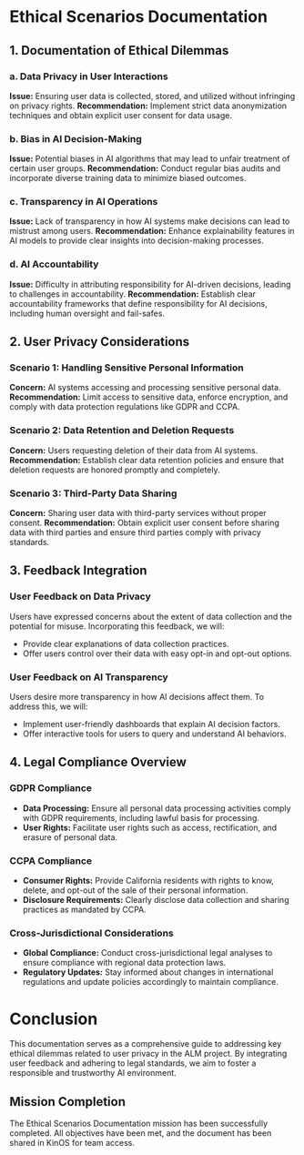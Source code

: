 

# Ethical Scenarios Documentation

## 1. Documentation of Ethical Dilemmas

### a. Data Privacy in User Interactions
**Issue:** Ensuring user data is collected, stored, and utilized without infringing on privacy rights.
**Recommendation:** Implement strict data anonymization techniques and obtain explicit user consent for data usage.

### b. Bias in AI Decision-Making
**Issue:** Potential biases in AI algorithms that may lead to unfair treatment of certain user groups.
**Recommendation:** Conduct regular bias audits and incorporate diverse training data to minimize biased outcomes.

### c. Transparency in AI Operations
**Issue:** Lack of transparency in how AI systems make decisions can lead to mistrust among users.
**Recommendation:** Enhance explainability features in AI models to provide clear insights into decision-making processes.

### d. AI Accountability
**Issue:** Difficulty in attributing responsibility for AI-driven decisions, leading to challenges in accountability.
**Recommendation:** Establish clear accountability frameworks that define responsibility for AI decisions, including human oversight and fail-safes.

## 2. User Privacy Considerations

### Scenario 1: Handling Sensitive Personal Information
**Concern:** AI systems accessing and processing sensitive personal data.
**Recommendation:** Limit access to sensitive data, enforce encryption, and comply with data protection regulations like GDPR and CCPA.

### Scenario 2: Data Retention and Deletion Requests
**Concern:** Users requesting deletion of their data from AI systems.
**Recommendation:** Establish clear data retention policies and ensure that deletion requests are honored promptly and completely.

### Scenario 3: Third-Party Data Sharing
**Concern:** Sharing user data with third-party services without proper consent.
**Recommendation:** Obtain explicit user consent before sharing data with third parties and ensure third parties comply with privacy standards.

## 3. Feedback Integration

### User Feedback on Data Privacy
Users have expressed concerns about the extent of data collection and the potential for misuse. Incorporating this feedback, we will:
- Provide clear explanations of data collection practices.
- Offer users control over their data with easy opt-in and opt-out options.

### User Feedback on AI Transparency
Users desire more transparency in how AI decisions affect them. To address this, we will:
- Implement user-friendly dashboards that explain AI decision factors.
- Offer interactive tools for users to query and understand AI behaviors.

## 4. Legal Compliance Overview

### GDPR Compliance
- **Data Processing:** Ensure all personal data processing activities comply with GDPR requirements, including lawful basis for processing.
- **User Rights:** Facilitate user rights such as access, rectification, and erasure of personal data.

### CCPA Compliance
- **Consumer Rights:** Provide California residents with rights to know, delete, and opt-out of the sale of their personal information.
- **Disclosure Requirements:** Clearly disclose data collection and sharing practices as mandated by CCPA.

### Cross-Jurisdictional Considerations
- **Global Compliance:** Conduct cross-jurisdictional legal analyses to ensure compliance with regional data protection laws.
- **Regulatory Updates:** Stay informed about changes in international regulations and update policies accordingly to maintain compliance.

# Conclusion
This documentation serves as a comprehensive guide to addressing key ethical dilemmas related to user privacy in the ALM project. By integrating user feedback and adhering to legal standards, we aim to foster a responsible and trustworthy AI environment.

## Mission Completion
The Ethical Scenarios Documentation mission has been successfully completed. All objectives have been met, and the document has been shared in KinOS for team access.






